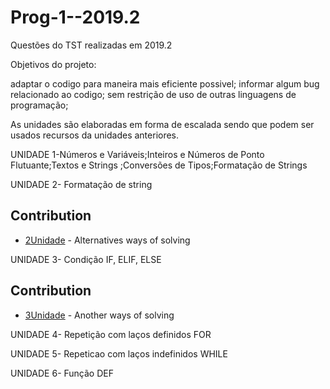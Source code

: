 # Prog-1--2019.2
Questões do TST realizadas em 2019.2

Objetivos do projeto:

adaptar o codigo para maneira mais eficiente possivel;
informar algum bug relacionado ao codigo;
sem restrição de uso de outras linguagens de programação;


As unidades são elaboradas em forma de escalada sendo que podem ser usados recursos da unidades anteriores.

UNIDADE 1-Números e Variáveis;Inteiros e Números de Ponto Flutuante;Textos e Strings ;Conversões de Tipos;Formatação de Strings

UNIDADE 2- Formatação de string	

## Contribution

* [2Unidade](https://github.com/andremedeiro/ufcg/tree/master/prog1/exercicios/2Unidade) - Alternatives ways of solving


UNIDADE 3- Condição IF, ELIF, ELSE

## Contribution

* [3Unidade](https://github.com/andremedeiro/ufcg/tree/master/prog1/exercicios/3Unidade) - Another ways of solving

UNIDADE 4- Repetição com laços definidos FOR

UNIDADE 5- Repeticao com laços indefinidos WHILE

UNIDADE 6- Função DEF	

